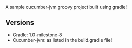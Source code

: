 A sample cucumber-jvm groovy project built using gradle!

## Versions
 * Gradle: 1.0-milestone-8
 * Cucumber-jvm: as listed in the build.gradle file!